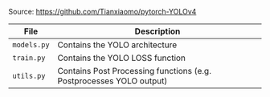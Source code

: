 Source: https://github.com/Tianxiaomo/pytorch-YOLOv4

|File|Description|
|---|---|
|```models.py```| Contains the YOLO architecture|
|```train.py```| Contains the YOLO LOSS function|
|```utils.py```| Contains Post Processing functions (e.g. Postprocesses YOLO output)|
